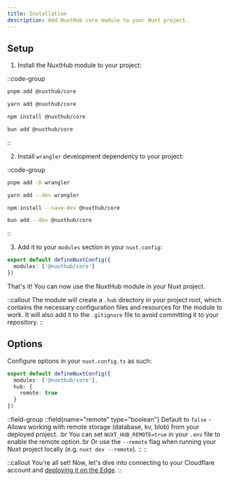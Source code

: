 ```yaml
---
title: Installation
description: Add NuxtHub core module to your Nuxt project.
---
```



## Setup

1. Install the NuxtHub module to your project:

::code-group

```bash [pnpm]
pnpm add @nuxthub/core
```

```bash [yarn]
yarn add @nuxthub/core
```

```bash [npm]
npm install @nuxthub/core
```

```bash [bun]
bun add @nuxthub/core
```

::

2. Install `wrangler` development dependency to your project:

::code-group

```bash [pnpm]
pnpm add -D wrangler
```

```bash [yarn]
yarn add --dev wrangler
```

```bash [npm]
npm install --save-dev @nuxthub/core
```

```bash [bun]
bun add --dev @nuxthub/core
```

::

3. Add it to your `modules` section in your `nuxt.config`:

```ts [nuxt.config.ts]
export default defineNuxtConfig({
  modules: ['@nuxthub/core']
})
```

That's it! You can now use the NuxtHub module in your Nuxt project.

::callout
The module will create a `.hub` directory in your project root, which contains the necessary configuration files and resources for the module to work. It will also add it to the `.gitignore` file to avoid committing it to your repository.
::

## Options

Configure options in your `nuxt.config.ts` as such:

```ts [nuxt.config.ts]
export default defineNuxtConfig({
  modules: ['@nuxthub/core'],
  hub: {
    remote: true
  }
})
```

::field-group
  ::field{name="remote" type="boolean"}
  Default to `false` - Allows working with remote storage (database, kv, blob) from your deployed project. :br
  You can set `NUXT_HUB_REMOTE=true` in your `.env` file to enable the remote option.:br
  Or use the `--remote` flag when running your Nuxt project locally (e.g. `nuxt dev --remote`).
  ::
::

::callout
You're all set! Now, let's dive into connecting to your Cloudflare account and [deploying it on the Edge](/docs/getting-started/deploy).
::
